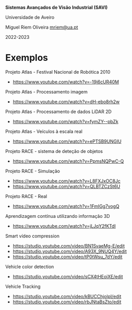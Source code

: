 **Sistemas Avançados de Visão Industrial (SAVI)**

Universidade de Aveiro

Miguel Riem Oliveira <mriem@ua.pt>

2022-2023

# Exemplos

Projeto Atlas - Festival Nacional de Robótica 2010
- https://www.youtube.com/watch?v=-19j6cUR40M

Projeto Atlas - Processamento imagem
- https://www.youtube.com/watch?v=dH-ebo8rh2w

Projeto Atlas - Processamento de dados LiDAR 2D
- https://www.youtube.com/watch?v=fymZY--pbZk

Projeto Atlas - Veículos à escala real
- https://www.youtube.com/watch?v=ePTSB9UNGIU

Projeto RACE - sistema de deteção de objetos
- https://www.youtube.com/watch?v=PpmsNQPwC-Q

Projeto RACE - Simulação
- https://www.youtube.com/watch?v=L8FXJxOC8Jc
- https://www.youtube.com/watch?v=QLBTZCzSt6U

Projeto RACE - Real
- https://www.youtube.com/watch?v=1FmIGg7vogQ

Aprendizagem contínua utilizando informação 3D
- https://www.youtube.com/watch?v=jLJqY2fKTdI

Smart vídeo compression
- https://studio.youtube.com/video/BN1SvaeMg-E/edit
- https://studio.youtube.com/video/A93X_9NUQ4Y/edit
- https://studio.youtube.com/video/tP0tWsu_7dY/edit

Vehicle color detection
- https://studio.youtube.com/video/sCX4tHEoiXE/edit

Vehicle Tracking
- https://studio.youtube.com/video/kBUCChjolpI/edit
- https://studio.youtube.com/video/rbJNtaBsZto/edit